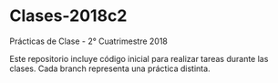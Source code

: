 # Clases-2018c2
Prácticas de Clase - 2° Cuatrimestre 2018

Este repositorio incluye código inicial para realizar tareas durante las clases. Cada branch representa una práctica distinta.
